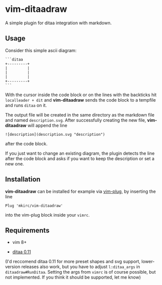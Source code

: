 # vim-ditaadraw

A simple plugin for ditaa integration with markdown.

## Usage

Consider this simple ascii diagram:


`````
```ditaa
+---------+
|         |
|         |
|         |
+---------+
```
`````

With the cursor inside the code block
or on the lines with the backticks
hit `localleader + dit` and **vim-ditaadraw**
sends the code block to a tempfile and runs `ditaa` on it.

The output file will be created in the same directory as the
markdown file and named `description.svg`. After successfully
creating the new file, **vim-ditaadraw** will append the line

`![description](description.svg "description")`

after the code block.

If you just want to change an existing diagram, the plugin
detects the line after the code block and asks if you want
to keep the description or set a new one.

## Installation

**vim-ditaadraw** can be installed for example via
[vim-plug](https://github.com/junegunn/vim-plug),
by inserting the line

```
Plug 'mkirc/vim-ditaadraw'
```

into the vim-plug block inside your `vimrc`.

## Requirements

* vim 8+

* [ditaa 0.11](https://github.com/stathissideris/ditaa/releases/tag/v0.11.0)

(I'd reccomend ditaa 0.11 for more preset shapes and svg support,
lower-version releases also work, but you have to adjust `l:ditaa_args` in
`ditaadraw#RunDitaa`. Setting the args from `vimrc` is of course possible, but
not implemented. If you think it should be supported, let me know)

